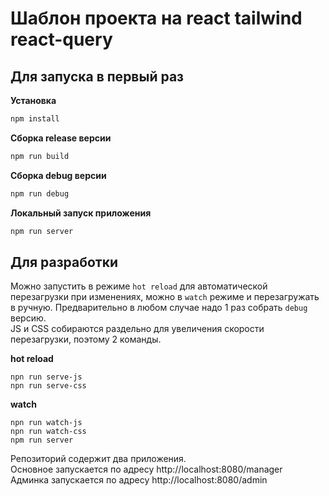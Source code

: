 Шаблон проекта на react tailwind react-query
=========================

Для запуска в первый раз
-------------------------

**Установка**
```bash
npm install 
```

**Сборка release версии**  
```bash
npm run build
```

**Сборка debug версии**  
```bash
npm run debug
```

**Локальный запуск приложения**
```bash
npm run server
```
  
Для разработки
-------------------------
Можно запустить в режиме `hot reload` для автоматической перезагрузки при изменениях, можно в `watch` режиме и перезагружать в ручную. Предварительно в любом случае надо 1 раз собрать `debug` версию.   
JS и CSS собираются раздельно для увеличения скорости перезагрузки, поэтому 2 команды.  

**hot reload**
```text
npn run serve-js
npn run serve-css
```

**watch**
```text
npn run watch-js
npn run watch-css
npm run server
```


Репозиторий содержит два приложения.  
Основное запускается по адресу http://localhost:8080/manager  
Админка запускается по адресу http://localhost:8080/admin
